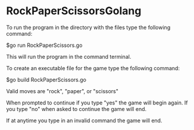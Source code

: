 # RockPaperScissorsGolang

To run the program in the directory with the files type the following command:

$go run RockPaperScissors.go

This will run the program in the command terminal.


To create an executable file for the game type the following command:

$go build RockPaperScissors.go



Valid moves are "rock", "paper", or "scissors"

When prompted to continue if you type "yes" the game will begin again.
If you type "no" when asked to continue the game will end.

If at anytime you type in an invalid command the game will end.
